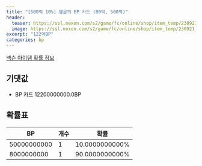 ```yaml
---
title: "[500억 10%] 행운의 BP 카드 (80억, 500억)"
header:
  teaser: https://ssl.nexon.com/s2/game/fc/online/shop/item_temp/230921_7278PN83MT33/200330023_s.png
  image: https://ssl.nexon.com/s2/game/fc/online/shop/item_temp/230921_7278PN83MT33/200330023_s.png
excerpt: "122억BP"
categories: bp
---
```

[넥슨 아이템 확률 정보](http://iteminfo.nexon.com/probability/fco?sn=7573)

## 기댓값
  - BP 카드 12200000000.0BP

## 확률표

|BP|개수|확률|
|---|---|---|
|50000000000|1|10.0000000000%|
|8000000000|1|90.0000000000%|
